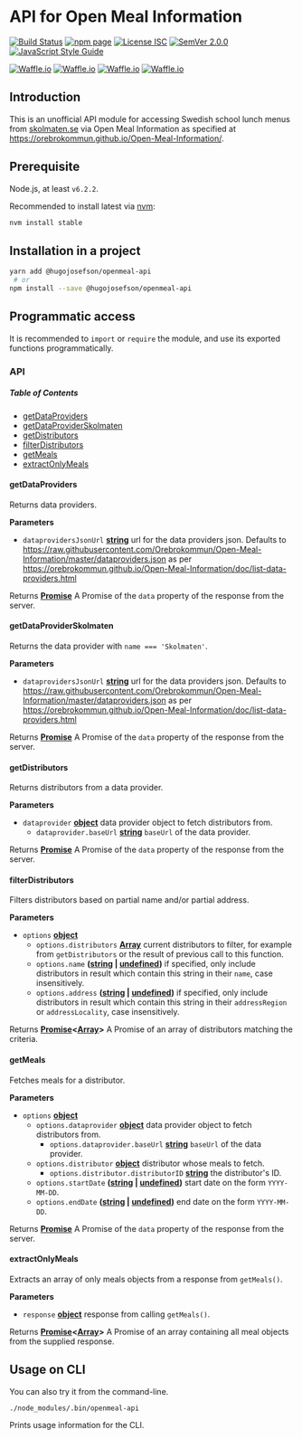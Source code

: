 # API for Open Meal Information

[![Build Status](https://travis-ci.org/hugojosefson/openmeal-api.svg?branch=master)](https://travis-ci.org/hugojosefson/openmeal-api)
[![npm page](https://img.shields.io/npm/v/@hugojosefson/openmeal-api.svg)](https://npmjs.com/package/@hugojosefson/openmeal-api)
[![License ISC](https://img.shields.io/npm/l/@hugojosefson/openmeal-api.svg)](https://tldrlegal.com/license/-isc-license)
[![SemVer 2.0.0](https://img.shields.io/badge/SemVer-2.0.0-lightgrey.svg)](http://semver.org/spec/v2.0.0.html)
[![JavaScript Style Guide](https://img.shields.io/badge/code_style-standard-brightgreen.svg)](https://standardjs.com)

[![Waffle.io](https://img.shields.io/waffle/label/hugojosefson/openmeal-api/inbox.svg)](https://waffle.io/hugojosefson/openmeal-api)
[![Waffle.io](https://img.shields.io/waffle/label/hugojosefson/openmeal-api/to%20do.svg)](https://waffle.io/hugojosefson/openmeal-api)
[![Waffle.io](https://img.shields.io/waffle/label/hugojosefson/openmeal-api/in%20progress.svg)](https://waffle.io/hugojosefson/openmeal-api)
[![Waffle.io](https://img.shields.io/waffle/label/hugojosefson/openmeal-api/done.svg)](https://waffle.io/hugojosefson/openmeal-api)

## Introduction

This is an unofficial API module for accessing Swedish school lunch
menus from [skolmaten.se](https://skolmaten.se/) via Open Meal
Information as specified at
<https://orebrokommun.github.io/Open-Meal-Information/>.

## Prerequisite

Node.js, at least `v6.2.2`.

Recommended to install latest via [nvm](https://github.com/creationix/nvm#readme):

```bash
nvm install stable
```

## Installation in a project

```bash
yarn add @hugojosefson/openmeal-api
 # or
npm install --save @hugojosefson/openmeal-api
```

## Programmatic access

It is recommended to `import` or `require` the module, and use its exported functions programmatically.

### API

<!-- Generated by documentation.js. Update this documentation by updating the source code. -->

##### Table of Contents

-   [getDataProviders](#getdataproviders)
-   [getDataProviderSkolmaten](#getdataproviderskolmaten)
-   [getDistributors](#getdistributors)
-   [filterDistributors](#filterdistributors)
-   [getMeals](#getmeals)
-   [extractOnlyMeals](#extractonlymeals)

#### getDataProviders

Returns data providers.

**Parameters**

-   `dataprovidersJsonUrl` **[string](https://developer.mozilla.org/docs/Web/JavaScript/Reference/Global_Objects/String)** url for the data providers json. Defaults to <https://raw.githubusercontent.com/Orebrokommun/Open-Meal-Information/master/dataproviders.json> as per <https://orebrokommun.github.io/Open-Meal-Information/doc/list-data-providers.html>

Returns **[Promise](https://developer.mozilla.org/docs/Web/JavaScript/Reference/Global_Objects/Promise)** A Promise of the <code>data</code> property of the response from the server.

#### getDataProviderSkolmaten

Returns the data provider with <code>name === 'Skolmaten'</code>.

**Parameters**

-   `dataprovidersJsonUrl` **[string](https://developer.mozilla.org/docs/Web/JavaScript/Reference/Global_Objects/String)** url for the data providers json. Defaults to <https://raw.githubusercontent.com/Orebrokommun/Open-Meal-Information/master/dataproviders.json> as per <https://orebrokommun.github.io/Open-Meal-Information/doc/list-data-providers.html>

Returns **[Promise](https://developer.mozilla.org/docs/Web/JavaScript/Reference/Global_Objects/Promise)** A Promise of the <code>data</code> property of the response from the server.

#### getDistributors

Returns distributors from a data provider.

**Parameters**

-   `dataprovider` **[object](https://developer.mozilla.org/docs/Web/JavaScript/Reference/Global_Objects/Object)** data provider object to fetch distributors from.
    -   `dataprovider.baseUrl` **[string](https://developer.mozilla.org/docs/Web/JavaScript/Reference/Global_Objects/String)** <code>baseUrl</code> of the data provider.

Returns **[Promise](https://developer.mozilla.org/docs/Web/JavaScript/Reference/Global_Objects/Promise)** A Promise of the <code>data</code> property of the response from the server.

#### filterDistributors

Filters distributors based on partial name and/or partial address.

**Parameters**

-   `options` **[object](https://developer.mozilla.org/docs/Web/JavaScript/Reference/Global_Objects/Object)** 
    -   `options.distributors` **[Array](https://developer.mozilla.org/docs/Web/JavaScript/Reference/Global_Objects/Array)** current distributors to filter, for example from <code>getDistributors</code> or the result of previous call to this function.
    -   `options.name` **([string](https://developer.mozilla.org/docs/Web/JavaScript/Reference/Global_Objects/String) \| [undefined](https://developer.mozilla.org/docs/Web/JavaScript/Reference/Global_Objects/undefined))** if specified, only include distributors in result which contain this string in their <code>name</code>, case insensitively.
    -   `options.address` **([string](https://developer.mozilla.org/docs/Web/JavaScript/Reference/Global_Objects/String) \| [undefined](https://developer.mozilla.org/docs/Web/JavaScript/Reference/Global_Objects/undefined))** if specified, only include distributors in result which contain this string in their <code>addressRegion</code> or <code>addressLocality</code>, case insensitively.

Returns **[Promise](https://developer.mozilla.org/docs/Web/JavaScript/Reference/Global_Objects/Promise)&lt;[Array](https://developer.mozilla.org/docs/Web/JavaScript/Reference/Global_Objects/Array)>** A Promise of an array of distributors matching the criteria.

#### getMeals

Fetches meals for a distributor.

**Parameters**

-   `options` **[object](https://developer.mozilla.org/docs/Web/JavaScript/Reference/Global_Objects/Object)** 
    -   `options.dataprovider` **[object](https://developer.mozilla.org/docs/Web/JavaScript/Reference/Global_Objects/Object)** data provider object to fetch distributors from.
        -   `options.dataprovider.baseUrl` **[string](https://developer.mozilla.org/docs/Web/JavaScript/Reference/Global_Objects/String)** <code>baseUrl</code> of the data provider.
    -   `options.distributor` **[object](https://developer.mozilla.org/docs/Web/JavaScript/Reference/Global_Objects/Object)** distributor whose meals to fetch.
        -   `options.distributor.distributorID` **[string](https://developer.mozilla.org/docs/Web/JavaScript/Reference/Global_Objects/String)** the distributor's ID.
    -   `options.startDate` **([string](https://developer.mozilla.org/docs/Web/JavaScript/Reference/Global_Objects/String) \| [undefined](https://developer.mozilla.org/docs/Web/JavaScript/Reference/Global_Objects/undefined))** start date on the form <code>YYYY-MM-DD</code>.
    -   `options.endDate` **([string](https://developer.mozilla.org/docs/Web/JavaScript/Reference/Global_Objects/String) \| [undefined](https://developer.mozilla.org/docs/Web/JavaScript/Reference/Global_Objects/undefined))** end date on the form <code>YYYY-MM-DD</code>.

Returns **[Promise](https://developer.mozilla.org/docs/Web/JavaScript/Reference/Global_Objects/Promise)** A Promise of the <code>data</code> property of the response from the server.

#### extractOnlyMeals

Extracts an array of only meals objects from a response from <code>getMeals()</code>.

**Parameters**

-   `response` **[object](https://developer.mozilla.org/docs/Web/JavaScript/Reference/Global_Objects/Object)** response from calling <code>getMeals()</code>.

Returns **[Promise](https://developer.mozilla.org/docs/Web/JavaScript/Reference/Global_Objects/Promise)&lt;[Array](https://developer.mozilla.org/docs/Web/JavaScript/Reference/Global_Objects/Array)>** A Promise of an array containing all meal objects from the supplied response.

## Usage on CLI

You can also try it from the command-line.

```bash
./node_modules/.bin/openmeal-api
```

Prints usage information for the CLI.
